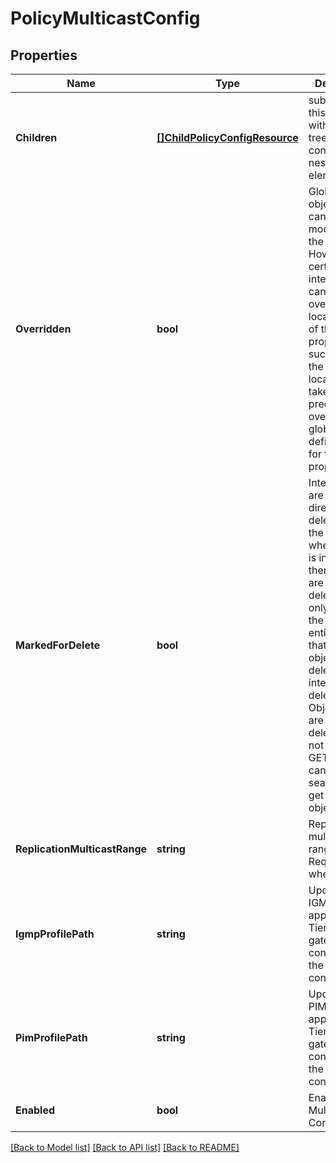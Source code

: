 # PolicyMulticastConfig

## Properties
Name | Type | Description | Notes
------------ | ------------- | ------------- | -------------
**Children** | [**[]ChildPolicyConfigResource**](ChildPolicyConfigResource.md) | subtree for this type within policy tree containing nested elements.  | [optional] [default to null]
**Overridden** | **bool** | Global intent objects cannot be modified by the user. However, certain global intent objects can be overridden locally by use of this property. In such cases, the overridden local values take precedence over the globally defined values for the properties.  | [optional] [default to false]
**MarkedForDelete** | **bool** | Intent objects are not directly deleted from the system when a delete is invoked on them. They are marked for deletion and only when all the realized entities for that intent object gets deleted, the intent object is deleted. Objects that are marked for deletion are not returned in GET call. One can use the search API to get these objects.  | [optional] [default to false]
**ReplicationMulticastRange** | **string** | Replication multicast range. Required when enabled. | [optional] [default to null]
**IgmpProfilePath** | **string** | Updates to IGMP profile applied on all Tier0 gateways consuming the configuration.  | [optional] [default to null]
**PimProfilePath** | **string** | Updates to PIM profile applied on all Tier0 gateways consuming the configuration.  | [optional] [default to null]
**Enabled** | **bool** | Enable/disable Multicast Configuration. | [optional] [default to false]

[[Back to Model list]](../README.md#documentation-for-models) [[Back to API list]](../README.md#documentation-for-api-endpoints) [[Back to README]](../README.md)

